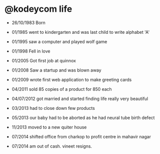 @kodeycom  life
===============

- 26/10/1983 Born
- 01/1985 went to kindergarten and was last child to write alphabet 'A'

- 01/1995 saw a computer and played wolf game
- 01/1998 Fell in love
- 01/2005 Got first job at quinnox
- 01/2008 Saw a startup and was blown away
- 01/2009 wrote first web application to make greeting cards 
- 04/2011 sold 85 copies of a product for 850 each 
- 04/07/2012 got married and started finding life really very beautiful
- 03/2013 had to close down few products 
- 05/2013 our baby had to be aborted as he had neural tube birth defect 
- 11/2013 moved to a new quiter house
- 07/2014 shifted office from charkop to profit centre in mahavir nagar
- 07/2014 am out of cash. vineet resigns.

